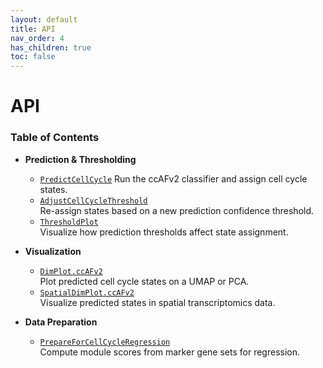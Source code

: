 ```yaml
---
layout: default
title: API
nav_order: 4
has_children: true
toc: false
---
```


# API
### Table of Contents

- **Prediction & Thresholding**
  - [`PredictCellCycle`](https://plaisier-lab.github.io/ccafv2_R/src/PredictCellCycle.html) 
    Run the ccAFv2 classifier and assign cell cycle states.
  - [`AdjustCellCycleThreshold`](https://plaisier-lab.github.io/ccafv2_R/src/adjustcellcyclethreshold)  
    Re-assign states based on a new prediction confidence threshold.
  - [`ThresholdPlot`](https://plaisier-lab.github.io/ccafv2_R/src/thresholdplot)  
    Visualize how prediction thresholds affect state assignment.

- **Visualization**
  - [`DimPlot.ccAFv2`](https://plaisier-lab.github.io/ccafv2_R/src/dimplotccafv2)  
    Plot predicted cell cycle states on a UMAP or PCA.
  - [`SpatialDimPlot.ccAFv2`](https://plaisier-lab.github.io/ccafv2_R/src/spatialdimplotccafv2)  
    Visualize predicted states in spatial transcriptomics data.

- **Data Preparation**
  - [`PrepareForCellCycleRegression`](https://plaisier-lab.github.io/ccafv2_R/src/prepareforcellcycleregression)  
    Compute module scores from marker gene sets for regression.
